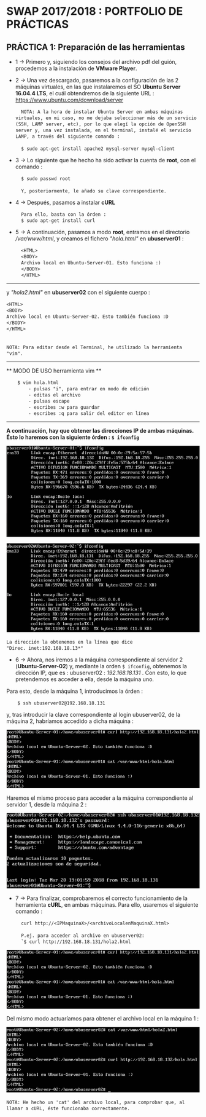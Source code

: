 # SWAP 2017/2018 : PORTFOLIO DE PRÁCTICAS


##  PRÁCTICA 1: Preparación de las herramientas

* 1 -> Primero y, siguiendo los consejos del archivo pdf del guión, procedemos a la instalación de **VMware Player**.

* 2 -> Una vez descargado, pasaremos a la configuración de las 2 máquinas virtuales, en las que instalaremos el SO **Ubuntu Server 16.04.4 LTS**, el cuál obtendremos de la siguiente URL : 
https://www.ubuntu.com/download/server

		NOTA: A la hora de instalar Ubuntu Server en ambas máquinas virtuales, en mi caso, no me dejaba seleccionar más de un servicio (SSH, LAMP server, etc), por lo que elegí la opción de OpenSSH server y, una vez instalada, en el terminal, instalé el servicio LAMP, a través del siguiente comando : 
		
		$ sudo apt-get install apache2 mysql-server mysql-client	

* 3 -> Lo siguiente que he hecho ha sido activar la cuenta de **root**, con el comando : 

		$ sudo passwd root

		Y, posteriormente, le añado su clave correspondiente.

* 4 -> Después, pasamos a instalar **cURL** 

		Para ello, basta con la órden :
		$ sudo apt-get install curl

* 5 -> A continuación, pasamos a modo **root**, entramos en el directorio _/var/www/html_, y creamos el fichero _"hola.html"_ en **ubuserver01** :


		<HTML>
		<BODY>
		Archivo local en Ubuntu-Server-01. Esto funciona :)
		</BODY>
		</HTML>
___

y _"hola2.html"_ en **ubuserver02** con el siguiente cuerpo :

	<HTML>
	<BODY>
	Archivo local en Ubuntu-Server-02. Esto también funciona :D
	</BODY>
	</HTML>
	

	NOTA: Para editar desde el Terminal, he utilizado la herramienta "vim".

---	
** MODO DE USO herramienta vim **	

		$ vim hola.html
			- pulsas "i", para entrar en modo de edición
			- editas el archivo
			- pulsas escape
			- escribes :w para guardar
			- escribes :q para salir del editor en línea
---

**A continuación, hay que obtener las direcciones IP de ambas máquinas. Ésto lo haremos con la siguiente órden :** 
**`$ ifconfig`**

![Ubuntu-Server-01](https://github.com/Jesus715/SWAP_2017-2018/blob/master/ifconfigUbuserver01.png)

![Ubuntu-Server-02](https://github.com/Jesus715/SWAP_2017-2018/blob/master/ifconfigUbuserver02.png) 

	La dirección la obtenemos en la línea que dice 
	"Direc. inet:192.168.18.13*"
	
* 6 -> Ahora, nos iremos a la máquina correspondiente al servidor 2 (**Ubuntu-Server-02**) y, mediante la orden `$ ifconfig`, obtenemos la dirección IP, que es : ubuserver02 : _192.168.18.131_ . Con esto, lo que pretendemos es acceder a ella, desde la máquina uno.

Para esto, desde la máquina 1, introducimos la órden : 

		$ ssh ubuserver02@192.168.18.131
	
y, tras introducir la clave correspondiente al login ubuserver02, de la máquina 2, habríamos accedido a dicha máquina :

![ConexiónDeUbuserver01aUbuServer02](https://github.com/Jesus715/SWAP_2017-2018/blob/master/cURLde_ubuserver01aubuserver02.png) 


Haremos el mismo proceso para acceder a la máquina correspondiente al servidor 1, desde la máquina 2 :

![ConexiónDeUbuserver02aUbuserver01](https://github.com/Jesus715/SWAP_2017-2018/blob/master/conexionde_ubuserver02a_ubuserver01.png) 


* 7 -> Para finalizar, comprobaremos el correcto funcionamiento de la herramienta **cURL**, en ambas máquinas. 
Para ello, usaremos el siguiente comando :

		curl http://<IPMaquinaX>/<archivoLocalenMaquinaX.html>
		
		P.ej. para acceder al archivo en ubuserver02: 
		`$ curl http://192.168.18.131/hola2.html
	 
![](https://github.com/Jesus715/SWAP_2017-2018/blob/master/cURLde_ubuserver01aubuserver02.png) 

Del mismo modo actuaríamos para obtener el archivo local en la máquina 1 :

![](https://github.com/Jesus715/SWAP_2017-2018/blob/master/cURLde_ubuserver02aubuserver01.png) 

	NOTA: He hecho un 'cat' del archivo local, para comprobar que, al llamar a cURL, éste funcionaba correctamente.

	
	